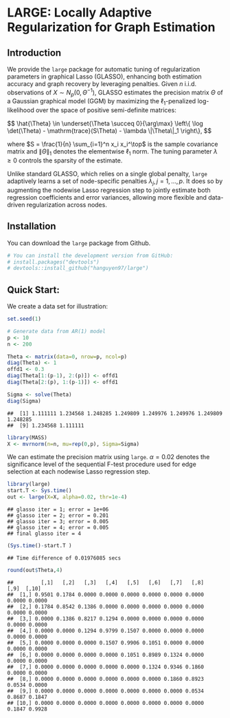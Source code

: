 LARGE: Locally Adaptive Regularization for Graph Estimation
================

## Introduction

We provide the `large` package for automatic tuning of regularization
parameters in graphical Lasso (GLASSO), enhancing both estimation
accuracy and graph recovery by leveraging penalties. Given $n$ i.i.d.
observations of $X \sim N_p(0, \Theta^{-1})$, GLASSO estimates the
precision matrix $\Theta$ of a Gaussian graphical model (GGM) by
maximizing the $\ell_1$-penalized log-likelihood over the space of
positive semi-definite matrices:
<p>
$$
    \hat{\Theta} \in \underset{\Theta \succeq 0}{\arg\max} \left\{ \log \det(\Theta) - \mathrm{trace}(S\Theta) - \lambda \|\Theta\|_1 \right\},
$$
</p>

where $S = \frac{1}{n} \sum_{i=1}^n x_i x_i^\top$ is the sample
covariance matrix and $\|\Theta\|_1$ denotes the elementwise $\ell_1$
norm. The tuning parameter $\lambda \geq 0$ controls the sparsity of the
estimate.

Unlike standard GLASSO, which relies on a single global penalty, `large`
adaptively learns a set of node-specific penalties
$\lambda_j, j = 1, \ldots, p$. It does so by augmenting the nodewise
Lasso regression step to jointly estimate both regression coefficients
and error variances, allowing more flexible and data-driven
regularization across nodes.

## Installation

You can download the `large` package from Github.

``` r
# You can install the development version from GitHub:
# install.packages("devtools")
# devtools::install_github("hanguyen97/large")
```

## Quick Start:

We create a data set for illustration:

``` r
set.seed(1)

# Generate data from AR(1) model
p <- 10
n <- 200

Theta <- matrix(data=0, nrow=p, ncol=p)
diag(Theta) <- 1
offd1 <- 0.3
diag(Theta[1:(p-1), 2:(p)]) <- offd1
diag(Theta[2:(p), 1:(p-1)]) <- offd1

Sigma <- solve(Theta)
diag(Sigma)
```

    ##  [1] 1.111111 1.234568 1.248285 1.249809 1.249976 1.249976 1.249809 1.248285
    ##  [9] 1.234568 1.111111

``` r
library(MASS)
X <- mvrnorm(n=n, mu=rep(0,p), Sigma=Sigma)
```

We can estimate the precision matrix using `large`. $\alpha = 0.02$
denotes the significance level of the sequential F-test procedure used
for edge selection at each nodewise Lasso regression step.

``` r
library(large)
start.T <- Sys.time()
out <- large(X=X, alpha=0.02, thr=1e-4)
```

    ## glasso iter = 1; error = 1e+06
    ## glasso iter = 2; error = 0.201
    ## glasso iter = 3; error = 0.005
    ## glasso iter = 4; error = 0.005
    ## final glasso iter = 4

``` r
(Sys.time()-start.T )
```

    ## Time difference of 0.01976085 secs

``` r
round(out$Theta,4)
```

    ##         [,1]   [,2]   [,3]   [,4]   [,5]   [,6]   [,7]   [,8]   [,9]  [,10]
    ##  [1,] 0.9501 0.1784 0.0000 0.0000 0.0000 0.0000 0.0000 0.0000 0.0000 0.0000
    ##  [2,] 0.1784 0.8542 0.1386 0.0000 0.0000 0.0000 0.0000 0.0000 0.0000 0.0000
    ##  [3,] 0.0000 0.1386 0.8217 0.1294 0.0000 0.0000 0.0000 0.0000 0.0000 0.0000
    ##  [4,] 0.0000 0.0000 0.1294 0.9799 0.1507 0.0000 0.0000 0.0000 0.0000 0.0000
    ##  [5,] 0.0000 0.0000 0.0000 0.1507 0.9906 0.1051 0.0000 0.0000 0.0000 0.0000
    ##  [6,] 0.0000 0.0000 0.0000 0.0000 0.1051 0.8989 0.1324 0.0000 0.0000 0.0000
    ##  [7,] 0.0000 0.0000 0.0000 0.0000 0.0000 0.1324 0.9346 0.1860 0.0000 0.0000
    ##  [8,] 0.0000 0.0000 0.0000 0.0000 0.0000 0.0000 0.1860 0.8923 0.0534 0.0000
    ##  [9,] 0.0000 0.0000 0.0000 0.0000 0.0000 0.0000 0.0000 0.0534 0.8687 0.1847
    ## [10,] 0.0000 0.0000 0.0000 0.0000 0.0000 0.0000 0.0000 0.0000 0.1847 0.9928
